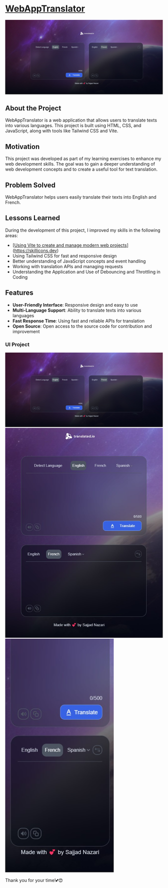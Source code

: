 # [WebAppTranslator](https://web-app-translator.netlify.app/)

![WebAppTranslator](https://raw.githubusercontent.com/sajjadnazaridev/WebAppTranslator/main/public/Desktop-responsive.jpg?raw=true)

## About the Project

WebAppTranslator is a web application that allows users to translate texts into various languages. This project is built using HTML, CSS, and JavaScript, along with tools like Tailwind CSS and Vite.

## Motivation

This project was developed as part of my learning exercises to enhance my web development skills. The goal was to gain a deeper understanding of web development concepts and to create a useful tool for text translation.

## Problem Solved

WebAppTranslator helps users easily translate their texts into English and French.

## Lessons Learned

During the development of this project, I improved my skills in the following areas:

- [[Using Vite to create and manage modern web projects](https://skillicons.dev/icons?i=vite)](https://skillicons.dev)
- Using Tailwind CSS for fast and responsive design
- Better understanding of JavaScript concepts and event handling
- Working with translation APIs and managing requests
- Understanding the Application and Use of Debouncing and Throttling in Coding

## Features

- **User-Friendly Interface**: Responsive design and easy to use
- **Multi-Language Support**: Ability to translate texts into various languages
- **Fast Response Time**: Using fast and reliable APIs for translation
- **Open Source**: Open access to the source code for contribution and improvement

### UI Project

![Desktop](https://raw.githubusercontent.com/sajjadnazaridev/WebAppTranslator/main/public/Desktop-responsive.jpg?raw=true)
![Tablet](https://raw.githubusercontent.com/sajjadnazaridev/WebAppTranslator/main/public/Tablet-responsive.jpg?raw=true)
![Mobile](https://raw.githubusercontent.com/sajjadnazaridev/WebAppTranslator/main/public/Mobile-responsive.jpg?raw=true)

Thank you for your time!💕😍
